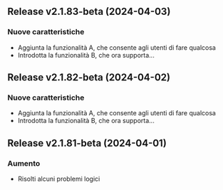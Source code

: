 ## Release v2.1.83-beta (2024-04-03)

### Nuove caratteristiche

- Aggiunta la funzionalità A, che consente agli utenti di fare qualcosa
- Introdotta la funzionalità B, che ora supporta...

## Release v2.1.82-beta (2024-04-02)

### Nuove caratteristiche

- Aggiunta la funzionalità A, che consente agli utenti di fare qualcosa
- Introdotta la funzionalità B, che ora supporta...

## Release v2.1.81-beta (2024-04-01)

### Aumento

- Risolti alcuni problemi logici

